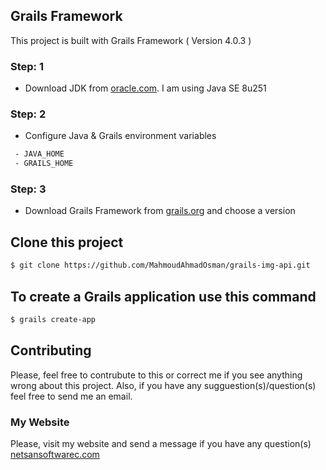 ## Grails Framework
This project is built with Grails Framework ( Version 4.0.3 )
  ### Step: 1
 - Download JDK from [oracle.com](https://www.oracle.com/java/technologies/javase-downloads.html#javasejdk). I am using Java SE 8u251


### Step: 2 
 - Configure Java & Grails environment variables

 ```bash
  - JAVA_HOME
  - GRAILS_HOME

```

### Step: 3 

- Download Grails Framework from [grails.org](https://grails.org/index.html) and choose a version 





## Clone this project

```bash
$ git clone https://github.com/MahmoudAhmadOsman/grails-img-api.git
```

## To create a Grails application use this command

```bash
$ grails create-app 
```


## Contributing
Please, feel free to contrubute to this or correct me if you see anything wrong about this project. Also, if you have any sugguestion(s)/question(s) feel free to send me an email. 



### My Website

 Please, visit my website and send a message if you have any question(s)
[netsansoftwarec.com](https://www.netsansoftware.com/)
